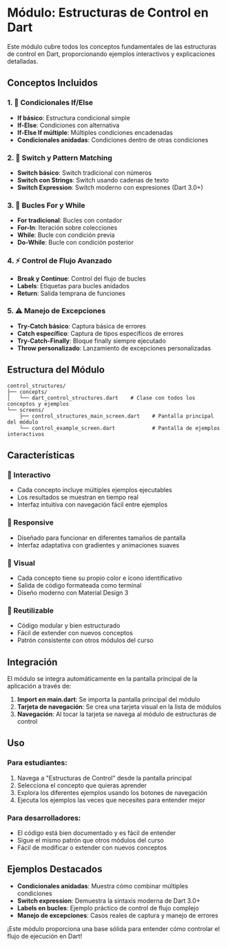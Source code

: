 # Módulo: Estructuras de Control en Dart

Este módulo cubre todos los conceptos fundamentales de las estructuras de control en Dart, proporcionando ejemplos interactivos y explicaciones detalladas.

## Conceptos Incluidos

### 1. 🔀 Condicionales If/Else
- **If básico**: Estructura condicional simple
- **If-Else**: Condiciones con alternativa
- **If-Else If múltiple**: Múltiples condiciones encadenadas
- **Condicionales anidadas**: Condiciones dentro de otras condiciones

### 2. 🔄 Switch y Pattern Matching
- **Switch básico**: Switch tradicional con números
- **Switch con Strings**: Switch usando cadenas de texto
- **Switch Expression**: Switch moderno con expresiones (Dart 3.0+)

### 3. 🔁 Bucles For y While
- **For tradicional**: Bucles con contador
- **For-In**: Iteración sobre colecciones
- **While**: Bucle con condición previa
- **Do-While**: Bucle con condición posterior

### 4. ⚡ Control de Flujo Avanzado
- **Break y Continue**: Control del flujo de bucles
- **Labels**: Etiquetas para bucles anidados
- **Return**: Salida temprana de funciones

### 5. ⚠️ Manejo de Excepciones
- **Try-Catch básico**: Captura básica de errores
- **Catch específico**: Captura de tipos específicos de errores
- **Try-Catch-Finally**: Bloque finally siempre ejecutado
- **Throw personalizado**: Lanzamiento de excepciones personalizadas

## Estructura del Módulo

```
control_structures/
├── concepts/
│   └── dart_control_structures.dart    # Clase con todos los conceptos y ejemplos
└── screens/
    ├── control_structures_main_screen.dart    # Pantalla principal del módulo
    └── control_example_screen.dart            # Pantalla de ejemplos interactivos
```

## Características

### 🎯 Interactivo
- Cada concepto incluye múltiples ejemplos ejecutables
- Los resultados se muestran en tiempo real
- Interfaz intuitiva con navegación fácil entre ejemplos

### 📱 Responsive
- Diseñado para funcionar en diferentes tamaños de pantalla
- Interfaz adaptativa con gradientes y animaciones suaves

### 🎨 Visual
- Cada concepto tiene su propio color e ícono identificativo
- Salida de código formateada como terminal
- Diseño moderno con Material Design 3

### 🔄 Reutilizable
- Código modular y bien estructurado
- Fácil de extender con nuevos conceptos
- Patrón consistente con otros módulos del curso

## Integración

El módulo se integra automáticamente en la pantalla principal de la aplicación a través de:

1. **Import en main.dart**: Se importa la pantalla principal del módulo
2. **Tarjeta de navegación**: Se crea una tarjeta visual en la lista de módulos
3. **Navegación**: Al tocar la tarjeta se navega al módulo de estructuras de control

## Uso

### Para estudiantes:
1. Navega a "Estructuras de Control" desde la pantalla principal
2. Selecciona el concepto que quieras aprender
3. Explora los diferentes ejemplos usando los botones de navegación
4. Ejecuta los ejemplos las veces que necesites para entender mejor

### Para desarrolladores:
- El código está bien documentado y es fácil de entender
- Sigue el mismo patrón que otros módulos del curso
- Fácil de modificar o extender con nuevos conceptos

## Ejemplos Destacados

- **Condicionales anidadas**: Muestra cómo combinar múltiples condiciones
- **Switch expression**: Demuestra la sintaxis moderna de Dart 3.0+
- **Labels en bucles**: Ejemplo práctico de control de flujo complejo
- **Manejo de excepciones**: Casos reales de captura y manejo de errores

¡Este módulo proporciona una base sólida para entender cómo controlar el flujo de ejecución en Dart!